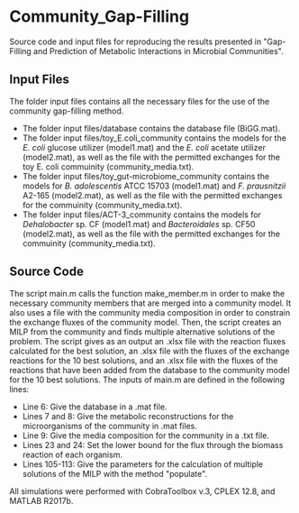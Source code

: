 # Community_Gap-Filling
Source code and input files for reproducing the results presented in "Gap-Filling and Prediction of Metabolic Interactions in Microbial Communities".

## Input Files
The folder input files contains all the necessary files for the use of the community gap-filling method.
* The folder input files/database contains the database file (BiGG.mat).
* The folder input files/toy_E.coli_community contains the models for the *E. coli* glucose utilizer (model1.mat) and the *E. coli* acetate utilizer (model2.mat), as well as the file with the permitted exchanges for the toy E. coli commuinity (community_media.txt).
* The folder input files/toy_gut-microbiome_community contains the models for *B. adolescentis* ATCC 15703 (model1.mat) and *F. prausnitzii* A2-165 (model2.mat), as well as the file with the permitted exchanges for the commuinity (community_media.txt).
* The folder input files/ACT-3_community contains the models for *Dehalobacter* sp. CF (model1.mat) and *Bacteroidales* sp. CF50 (model2.mat), as well as the file with the permitted exchanges for the commuinity (community_media.txt). 

## Source Code 
The script main.m calls the function make_member.m in order to make the necessary community members that are merged into a community model. It also uses a file with the community media composition in order to constrain the exchange fluxes of the community model. Then, the script creates an MILP from the community and finds multiple alternative solutions of the problem. The script gives as an output an .xlsx file with the reaction fluxes calculated for the best solution, an .xlsx file with the fluxes of the exchange reactions for the 10 best solutions, and an .xlsx file with the fluxes of the reactions that have been added from the database to the community model for the 10 best solutions. The inputs of main.m are defined in the following lines:
* Line 6: Give the database in a .mat file.
* Lines 7 and 8: Give the metabolic reconstructions for the microorganisms of the community in .mat files.
* Line 9: Give the media composition for the community in a .txt file.
* Lines 23 and 24: Set the lower bound for the flux through the biomass reaction of each organism.
* Lines 105-113: Give the parameters for the calculation of multiple solutions of the MILP with the method "populate".

All simulations were performed with CobraToolbox v.3, CPLEX 12.8, and MATLAB R2017b.
